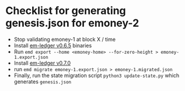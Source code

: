 # Checklist for generating genesis.json for emoney-2

* Stop validating emoney-1 at block X / time
* Install [em-ledger v0.6.5](https://github.com/e-money/em-ledger/tree/v0.6.5) binaries
* Run `emd export --home <emoney-home> --for-zero-height > emoney-1.export.json`
* Install [em-ledger v0.7.0](https://github.com/e-money/em-ledger/tree/develop)
* run `emd migrate emoney-1.export.json > emoney-1.migrated.json`
* Finally, run the state migration script `python3 update-state.py` which generates `genesis.json`
